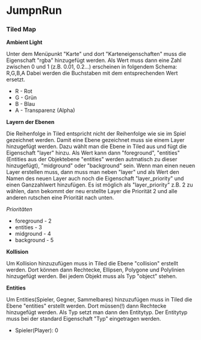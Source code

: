 # JumpnRun

### Tiled Map

**Ambient Light**

Unter dem Menüpunkt "Karte" und dort "Karteneigenschaften" muss die Eigenschaft "rgba" hinzugefügt werden.
Als Wert muss dann eine Zahl zwischen 0 und 1 (z.B. 0.01, 0.2...) erscheinen in folgendem Schema: R,G,B,A
Dabei werden die Buchstaben mit dem entsprechenden Wert ersetzt.
* R - Rot
* G - Grün
* B - Blau
* A - Transparenz (Alpha)

**Layern der Ebenen**

Die Reihenfolge in Tiled entspricht nicht der Reihenfolge wie sie im Spiel gezeichnet werden.
Damit eine Ebene gezeichnet muss sie einem Layer hinzugefügt werden. Dazu wählt man die Ebene in Tiled aus und fügt die Eigenschaft "layer" hinzu. Als Wert kann dann "foreground", "entities"(Entities aus der Objektebene "entities" werden autmatisch zu dieser hinzugefügt), "midground" oder "background" sein. Wenn man einen neuen Layer erstellen muss, dann muss man neben "layer" und als Wert den Namen des neuen Layer auch noch die Eigenschaft "layer_priority" und einen Ganzzahlwert hinzufügen.
Es ist möglich als "layer_priority" z.B. 2 zu wählen, dann bekommt der neu erstellte Layer die Priorität 2 und alle anderen rutschen eine Priorität nach unten.

*Prioritäten*
* foreground - 2
* entities - 3
* midground - 4
* background - 5

**Kollision**

Um Kollision hinzuzufügen muss in Tiled die Ebene "collision" erstellt werden. Dort können dann Rechtecke, Ellipsen, Polygone und Polylinien hinzugefügt werden. Bei jedem Objekt muss als Typ "object" stehen.

**Entities**

Um Entities(Spieler, Gegner, Sammelbares) hinzuzufügen muss in Tiled die Ebene "entities" erstellt werden. Dort müssen(!) dann Rechtecke hinzugefügt werden. Als Typ setzt man dann den Entitytyp.
Der Entitytyp muss bei der standard Eigenschaft "Typ" eingetragen werden.
* Spieler(Player): 0
